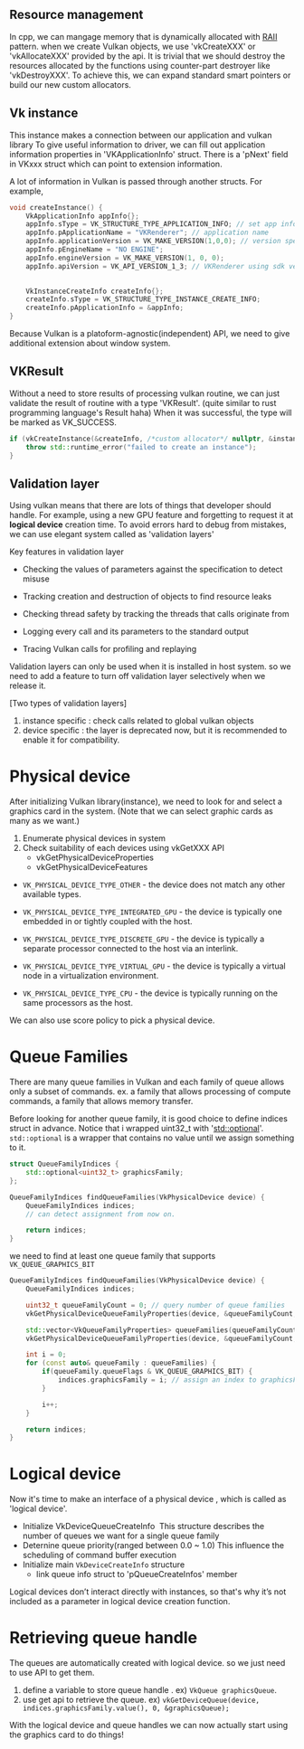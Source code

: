 
## Resource management

 In cpp, we can mangage memory that is dynamically allocated with [RAII](https://en.cppreference.com/w/cpp/language/raii) pattern.
 when we create Vulkan objects, we use 'vkCreateXXX' or 'vkAllocateXXX' provided by the api. It is trivial that we should destroy the resources allocated by the functions using counter-part destroyer like 'vkDestroyXXX'.
 To achieve this, we can expand standard smart pointers or build our new custom allocators.


## Vk instance
This instance makes a connection between our application and vulkan library
To give useful information to driver, we can fill out application information properties in 'VKApplicationInfo' struct.
There is a 'pNext' field in VKxxx struct which can point to extension information.

A lot of information in Vulkan is passed through another structs.
For example,
```cpp
void createInstance() {
	VkApplicationInfo appInfo{};
	appInfo.sType = VK_STRUCTURE_TYPE_APPLICATION_INFO; // set app info enum variant to struct Type field
	appInfo.pApplicationName = "VKRenderer"; // application name
	appInfo.applicationVersion = VK_MAKE_VERSION(1,0,0); // version specifier
	appInfo.pEngineName = "NO ENGINE";
	appInfo.engineVersion = VK_MAKE_VERSION(1, 0, 0);
	appInfo.apiVersion = VK_API_VERSION_1_3; // VKRenderer using sdk version 1.3.268

	
	VkInstanceCreateInfo createInfo{};
	createInfo.sType = VK_STRUCTURE_TYPE_INSTANCE_CREATE_INFO;
	createInfo.pApplicationInfo = &appInfo;
}

```


Because Vulkan is a platoform-agnostic(independent) API, we need to give additional extension about window system.

## VKResult
Without a need to store results of processing vulkan routine, we can just validate the result of routine with a type 'VKResult'. (quite similar to rust programming language's Result haha)
When it was successful, the type will be marked as VK_SUCCESS.
```cpp
if (vkCreateInstance(&createInfo, /*custom allocator*/ nullptr, &instance) != VK_SUCCESS) {
    throw std::runtime_error("failed to create an instance");
}
```


## Validation layer

Using vulkan means that there are lots of things that developer should handle.
For example, using a new GPU feature and forgetting to request it at **logical device** creation time.
To avoid errors hard to debug from mistakes, we can use elegant system called as 'validation layers'

Key features in validation layer
-  Checking the values of parameters against the specification to detect misuse
    
- Tracking creation and destruction of objects to find resource leaks
    
- Checking thread safety by tracking the threads that calls originate from
    
- Logging every call and its parameters to the standard output
    
- Tracing Vulkan calls for profiling and replaying

Validation layers can only be used when it is installed in host system. so we need to add a feature to turn off validation layer selectively when we release it.


[Two types of validation layers]
1. instance specific : check calls related to global vulkan objects
2. device specific : the layer is deprecated now, but it is recommended to enable it for compatibility.

# Physical device

After initializing Vulkan library(instance), we need to look for and select a graphics card in the system. (Note that we can select graphic cards as many as we want.)

1. Enumerate physical devices in system
2. Check suitability of each devices using vkGetXXX API
	- vkGetPhysicalDeviceProperties
	- vkGetPhysicalDeviceFeatures
- `VK_PHYSICAL_DEVICE_TYPE_OTHER` - the device does not match any other available types.
    
- `VK_PHYSICAL_DEVICE_TYPE_INTEGRATED_GPU` - the device is typically one embedded in or tightly coupled with the host.
    
- `VK_PHYSICAL_DEVICE_TYPE_DISCRETE_GPU` - the device is typically a separate processor connected to the host via an interlink.
    
- `VK_PHYSICAL_DEVICE_TYPE_VIRTUAL_GPU` - the device is typically a virtual node in a virtualization environment.
    
- `VK_PHYSICAL_DEVICE_TYPE_CPU` - the device is typically running on the same processors as the host.

We can also use score policy to pick a physical device.


# Queue Families
There are many queue families in Vulkan and each family of queue allows only  a subset of commands.
ex. a family that allows processing of compute commands, a family that allows memory transfer.

Before looking for another queue family, it is good choice to define indices struct in advance.
Notice that i wrapped uint32_t with '[std::optional](https://en.cppreference.com/w/cpp/utility/optional)'. `std::optional` is a wrapper that contains no value until we assign something to it.
```cpp
struct QueueFamilyIndices {
	std::optional<uint32_t> graphicsFamily;
};

QueueFamilyIndices findQueueFamilies(VkPhysicalDevice device) {
    QueueFamilyIndices indices;
    // can detect assignment from now on.

    return indices;
}
```


we need to find at least one queue family that supports `VK_QUEUE_GRAPHICS_BIT`
```cpp
QueueFamilyIndices findQueueFamilies(VkPhysicalDevice device) {
    QueueFamilyIndices indices;

    uint32_t queueFamilyCount = 0; // query number of queue families
    vkGetPhysicalDeviceQueueFamilyProperties(device, &queueFamilyCount, nullptr);

    std::vector<VkQueueFamilyProperties> queueFamilies(queueFamilyCount);
    vkGetPhysicalDeviceQueueFamilyProperties(device, &queueFamilyCount, queueFamilies.data()); // get all queue families

    int i = 0;
    for (const auto& queueFamily : queueFamilies) {
        if(queueFamily.queueFlags & VK_QUEUE_GRAPHICS_BIT) { 
   			indices.graphicsFamily = i; // assign an index to graphicsFamily queue
       	}

        i++;
    }

    return indices;
}
```


# Logical device
Now it's time to make an interface of a physical device , which is called as 'logical device'.

- Initialize VkDeviceQueueCreateInfo
	 This structure describes the number of queues we want for a single queue family
 - Deternine queue priority(ranged between 0.0 ~ 1.0)
	   This influence the scheduling of command buffer execution 
- Initialize main `VkDeviceCreateInfo` structure
	- link queue info struct to 'pQueueCreateInfos' member

Logical devices don’t interact directly with instances, so that's why it’s not included as a parameter in logical device creation function.


# Retrieving queue handle

The queues are automatically created with logical device. so we just need to use API to get them.
1. define a variable to store queue handle . ex) `VkQueue graphicsQueue`.
2. use get api to retrieve the queue. ex) `vkGetDeviceQueue(device, indices.graphicsFamily.value(), 0, &graphicsQueue);`

With the logical device and queue handles we can now actually start using the graphics card to do things!